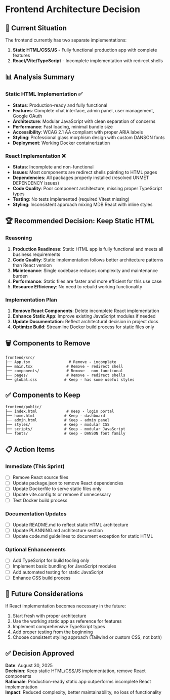 # Frontend Architecture Decision

## 🎯 Current Situation

The frontend currently has two separate implementations:

1. **Static HTML/CSS/JS** - Fully functional production app with complete features
2. **React/Vite/TypeScript** - Incomplete implementation with redirect shells

## 📊 Analysis Summary

### Static HTML Implementation ✅
- **Status**: Production-ready and fully functional  
- **Features**: Complete chat interface, admin panel, user management, Google OAuth
- **Architecture**: Modular JavaScript with clean separation of concerns
- **Performance**: Fast loading, minimal bundle size
- **Accessibility**: WCAG 2.1 AA compliant with proper ARIA labels
- **Styling**: Professional glass morphism design with custom DANSON fonts
- **Deployment**: Working Docker containerization

### React Implementation ❌
- **Status**: Incomplete and non-functional
- **Issues**: Most components are redirect shells pointing to HTML pages
- **Dependencies**: All packages properly installed (resolved UNMET DEPENDENCY issues)
- **Code Quality**: Poor component architecture, missing proper TypeScript types
- **Testing**: No tests implemented (required Vitest missing)
- **Styling**: Inconsistent approach mixing MDB React with inline styles

## 🏆 Recommended Decision: Keep Static HTML

### Reasoning

1. **Production Readiness**: Static HTML app is fully functional and meets all business requirements
2. **Code Quality**: Static implementation follows better architecture patterns than React version
3. **Maintenance**: Single codebase reduces complexity and maintenance burden
4. **Performance**: Static files are faster and more efficient for this use case
5. **Resource Efficiency**: No need to rebuild working functionality

### Implementation Plan

1. **Remove React Components**: Delete incomplete React implementation
2. **Enhance Static App**: Improve existing JavaScript modules if needed
3. **Update Documentation**: Reflect architectural decision in project docs
4. **Optimize Build**: Streamline Docker build process for static files only

## 🗑️ Components to Remove

```
frontend/src/
├── App.tsx                 # Remove - incomplete
├── main.tsx               # Remove - redirect shell
├── components/            # Remove - non-functional
├── pages/                 # Remove - redirect shells
└── global.css            # Keep - has some useful styles
```

## ✅ Components to Keep

```
frontend/public/
├── index.html             # Keep - login portal
├── home.html             # Keep - dashboard
├── admin.html            # Keep - admin panel
├── styles/               # Keep - modular CSS
├── scripts/              # Keep - modular JavaScript
└── fonts/                # Keep - DANSON font family
```

## 📋 Action Items

### Immediate (This Sprint)
- [ ] Remove React source files
- [ ] Update package.json to remove React dependencies
- [ ] Update Dockerfile to serve static files only
- [ ] Update vite.config.ts or remove if unnecessary
- [ ] Test Docker build process

### Documentation Updates
- [ ] Update README.md to reflect static HTML architecture
- [ ] Update PLANNING.md architecture section
- [ ] Update code.md guidelines to document exception for static HTML

### Optional Enhancements
- [ ] Add TypeScript for build tooling only
- [ ] Implement basic bundling for JavaScript modules
- [ ] Add automated testing for static JavaScript
- [ ] Enhance CSS build process

## 🔮 Future Considerations

If React implementation becomes necessary in the future:
1. Start fresh with proper architecture
2. Use the working static app as reference for features
3. Implement comprehensive TypeScript types
4. Add proper testing from the beginning
5. Choose consistent styling approach (Tailwind or custom CSS, not both)

## ✅ Decision Approved

**Date**: August 30, 2025  
**Decision**: Keep static HTML/CSS/JS implementation, remove React components  
**Rationale**: Production-ready static app outperforms incomplete React implementation  
**Impact**: Reduced complexity, better maintainability, no loss of functionality